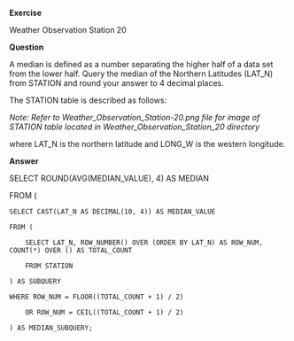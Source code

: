 **Exercise**

Weather Observation Station 20

**Question**

A median is defined as a number separating the higher half of a data set from the lower half. Query the median of the Northern Latitudes (LAT_N) from STATION and round your answer to 4 decimal places.

The STATION table is described as follows:

*Note: Refer to Weather_Observation_Station-20.png file for image of STATION table located in Weather_Observation_Station_20 directory*

where LAT_N is the northern latitude and LONG_W is the western longitude.

**Answer**

SELECT ROUND(AVG(MEDIAN_VALUE), 4) AS MEDIAN

FROM (
  
	SELECT CAST(LAT_N AS DECIMAL(10, 4)) AS MEDIAN_VALUE
  
	FROM (

		SELECT LAT_N, ROW_NUMBER() OVER (ORDER BY LAT_N) AS ROW_NUM, COUNT(*) OVER () AS TOTAL_COUNT

		FROM STATION

	) AS SUBQUERY

	WHERE ROW_NUM = FLOOR((TOTAL_COUNT + 1) / 2)

		OR ROW_NUM = CEIL((TOTAL_COUNT + 1) / 2)

	) AS MEDIAN_SUBQUERY;


